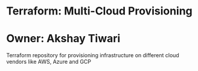 # Terraform: Multi-Cloud Provisioning
# Owner: Akshay Tiwari
Terraform repository for provisioning infrastructure on different cloud vendors like AWS, Azure and GCP
